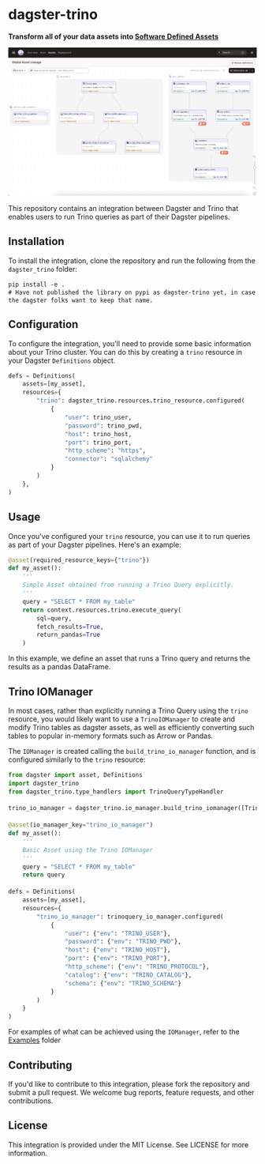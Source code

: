 # dagster-trino 

**Transform all of your data assets into [Software Defined Assets](https://docs.dagster.io/concepts/assets/software-defined-assets)**

![dagster-trino](examples/_static/many_assets.png "dagster-trino")

This repository contains an integration between Dagster and Trino that enables users to run Trino queries as part of their Dagster pipelines.

## Installation

To install the integration, clone the repository and run the following from the `dagster_trino` folder:

```shell
pip install -e .
# Have not published the library on pypi as dagster-trino yet, in case the dagster folks want to keep that name. 
```

## Configuration

To configure the integration, you'll need to provide some basic information about your Trino cluster. You can do this by creating a `trino` resource in your Dagster `Definitions` object.

```python
defs = Definitions(
    assets=[my_asset],
    resources={
        "trino": dagster_trino.resources.trino_resource.configured(
            {
                "user": trino_user, 
                "password": trino_pwd,
                "host": trino_host,
                "port": trino_port,
                "http_scheme": "https",
                "connector": "sqlalchemy"
            }
        )
    },
)
```

## Usage

Once you've configured your `trino` resource, you can use it to run queries as part of your Dagster pipelines. Here's an example:

```python
@asset(required_resource_keys={"trino"})
def my_asset():
    '''
    Simple Asset obtained from running a Trino Query explicitly.
    '''
    query = "SELECT * FROM my_table"
    return context.resources.trino.execute_query(
        sql=query,
        fetch_results=True,
        return_pandas=True
    )
```
In this example, we define an asset that runs a Trino query and returns the results as a pandas DataFrame.

## Trino IOManager

In most cases, rather than explicitly running a Trino Query using the `trino` resource, you would likely want to use a `TrinoIOManager` to create and modify Trino 
tables as dagster assets, as well as efficiently converting such tables to popular in-memory formats such as Arrow or Pandas. 

The `IOManager` is created calling the `build_trino_io_manager` function, and is configured similarly to the `trino` resource:

```python
from dagster import asset, Definitions
import dagster_trino
from dagster_trino.type_handlers import TrinoQueryTypeHandler

trino_io_manager = dagster_trino.io_manager.build_trino_iomanager([TrinoQueryTypeHandler()])

@asset(io_manager_key="trino_io_manager")
def my_asset():
    '''
    Basic Asset using the Trino IOManager
    '''
    query = "SELECT * FROM my_table"
    return query

defs = Definitions(
    assets=[my_asset],
    resources={
        "trino_io_manager": trinoquery_io_manager.configured(
            {
                "user": {"env": "TRINO_USER"}, 
                "password": {"env": "TRINO_PWD"},
                "host": {"env": "TRINO_HOST"},
                "port": {"env": "TRINO_PORT"},
                "http_scheme": {"env": "TRINO_PROTOCOL"},
                "catalog": {"env": "TRINO_CATALOG"},
                "schema": {"env": "TRINO_SCHEMA"}
            }
        )
    }
)

```

For examples of what can be achieved using the `IOManager`, refer to the [Examples](examples/) folder
 
## Contributing

If you'd like to contribute to this integration, please fork the repository and submit a pull request. We welcome bug reports, feature requests, and other contributions.

## License

This integration is provided under the MIT License. See LICENSE for more information.